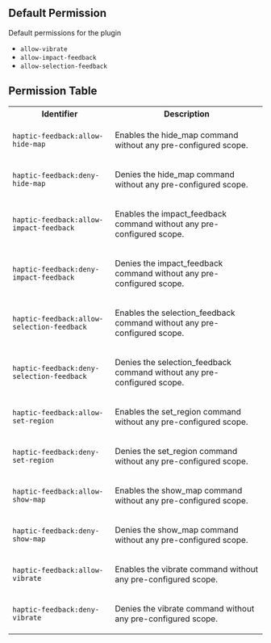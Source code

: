 ## Default Permission

Default permissions for the plugin

- `allow-vibrate`
- `allow-impact-feedback`
- `allow-selection-feedback`

## Permission Table 

<table>
<tr>
<th>Identifier</th>
<th>Description</th>
</tr>


<tr>
<td>

`haptic-feedback:allow-hide-map`

</td>
<td>

Enables the hide_map command without any pre-configured scope.

</td>
</tr>

<tr>
<td>

`haptic-feedback:deny-hide-map`

</td>
<td>

Denies the hide_map command without any pre-configured scope.

</td>
</tr>

<tr>
<td>

`haptic-feedback:allow-impact-feedback`

</td>
<td>

Enables the impact_feedback command without any pre-configured scope.

</td>
</tr>

<tr>
<td>

`haptic-feedback:deny-impact-feedback`

</td>
<td>

Denies the impact_feedback command without any pre-configured scope.

</td>
</tr>

<tr>
<td>

`haptic-feedback:allow-selection-feedback`

</td>
<td>

Enables the selection_feedback command without any pre-configured scope.

</td>
</tr>

<tr>
<td>

`haptic-feedback:deny-selection-feedback`

</td>
<td>

Denies the selection_feedback command without any pre-configured scope.

</td>
</tr>

<tr>
<td>

`haptic-feedback:allow-set-region`

</td>
<td>

Enables the set_region command without any pre-configured scope.

</td>
</tr>

<tr>
<td>

`haptic-feedback:deny-set-region`

</td>
<td>

Denies the set_region command without any pre-configured scope.

</td>
</tr>

<tr>
<td>

`haptic-feedback:allow-show-map`

</td>
<td>

Enables the show_map command without any pre-configured scope.

</td>
</tr>

<tr>
<td>

`haptic-feedback:deny-show-map`

</td>
<td>

Denies the show_map command without any pre-configured scope.

</td>
</tr>

<tr>
<td>

`haptic-feedback:allow-vibrate`

</td>
<td>

Enables the vibrate command without any pre-configured scope.

</td>
</tr>

<tr>
<td>

`haptic-feedback:deny-vibrate`

</td>
<td>

Denies the vibrate command without any pre-configured scope.

</td>
</tr>
</table>
